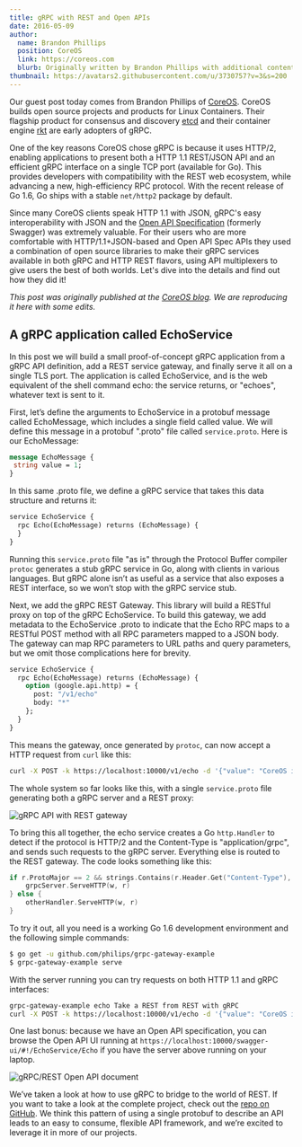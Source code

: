 ```yaml
---
title: gRPC with REST and Open APIs
date: 2016-05-09
author:
  name: Brandon Phillips
  position: CoreOS
  link: https://coreos.com
  blurb: Originally written by Brandon Phillips with additional content by Lisa Carey and others at Google
thumbnail: https://avatars2.githubusercontent.com/u/3730757?v=3&s=200
---
```


Our guest post today comes from Brandon Phillips of [CoreOS](https://coreos.com/). CoreOS builds open source projects and products for Linux Containers. Their flagship product for consensus and discovery [etcd](https://coreos.com/etcd/) and their container engine [rkt](https://coreos.com/rkt/) are early adopters of gRPC. 

One of the key reasons CoreOS chose gRPC is because it uses HTTP/2, enabling applications to present both a HTTP 1.1 REST/JSON API and an efficient gRPC interface on a single TCP port (available for Go). This provides developers with compatibility with the REST web ecosystem, while advancing a new, high-efficiency RPC protocol. With the recent release of Go 1.6, Go ships with a stable `net/http2` package by default.

<!--more-->

Since many CoreOS clients speak HTTP 1.1 with JSON, gRPC's easy interoperability with JSON and the [Open API Specification](https://github.com/OAI/OpenAPI-Specification) (formerly Swagger) was extremely valuable. For their users who are more comfortable with HTTP/1.1+JSON-based and Open API Spec APIs they used a combination of open source libraries to make their gRPC services available in both gRPC and HTTP REST flavors, using API multiplexers to give users the best of both worlds. Let's dive into the details and find out how they did it!

*This post was originally published at the [CoreOS blog](https://coreos.com/blog/gRPC-protobufs-swagger.html). We are reproducing it here with some edits.*

## A gRPC application called EchoService

In this post we will build a small proof-of-concept gRPC application from a gRPC API definition, add a REST service gateway, and finally serve it all on a single TLS port. The application is called EchoService, and is the web equivalent of the shell command echo: the service returns, or "echoes", whatever text is sent to it.

First, let’s define the arguments to EchoService in a protobuf message called EchoMessage, which includes a single field called value. We will define this message in a protobuf ".proto" file called `service.proto`. Here is our EchoMessage:

```proto
message EchoMessage {
 string value = 1;
}
```

In this same .proto file, we define a gRPC service that takes this data structure and returns it:

```proto
service EchoService {
  rpc Echo(EchoMessage) returns (EchoMessage) {
  }
}
```


Running this `service.proto` file "as is" through the Protocol Buffer compiler `protoc` generates a stub gRPC service in Go, along with clients in various languages. But gRPC alone isn’t as useful as a service that also exposes a REST interface, so we won’t stop with the gRPC service stub.

Next, we add the gRPC REST Gateway. This library will build a RESTful proxy on top of the gRPC EchoService. To build this gateway, we add metadata to the EchoService .proto to indicate that the Echo RPC maps to a RESTful POST method with all RPC parameters mapped to a JSON body. The gateway can map RPC parameters to URL paths and query parameters, but we omit those complications here for brevity.

```proto
service EchoService {
  rpc Echo(EchoMessage) returns (EchoMessage) {
    option (google.api.http) = {
      post: "/v1/echo"
      body: "*"
    };
  }
}
```

This means the gateway, once generated by `protoc`, can now accept a HTTP request from `curl` like this:

```sh
curl -X POST -k https://localhost:10000/v1/echo -d '{"value": "CoreOS is hiring!"}'
```

The whole system so far looks like this, with a single `service.proto` file generating both a gRPC server and a REST proxy:

<img src="/img/grpc-rest-gateway.png" class="img-responsive" alt="gRPC API with REST gateway">


To bring this all together, the echo service creates a Go `http.Handler` to detect if the protocol is HTTP/2 and the Content-Type is "application/grpc", and sends such requests to the gRPC server. Everything else is routed to the REST gateway. The code looks something like this:

```go
if r.ProtoMajor == 2 && strings.Contains(r.Header.Get("Content-Type"), "application/grpc") {
	grpcServer.ServeHTTP(w, r)
} else {
	otherHandler.ServeHTTP(w, r)
}
```

To try it out, all you need is a working Go 1.6 development environment and the following simple commands:

```sh
$ go get -u github.com/philips/grpc-gateway-example
$ grpc-gateway-example serve
```


With the server running you can try requests on both HTTP 1.1 and gRPC interfaces:

```sh
grpc-gateway-example echo Take a REST from REST with gRPC
curl -X POST -k https://localhost:10000/v1/echo -d '{"value": "CoreOS is hiring!"}'
```


One last bonus: because we have an Open API specification, you can browse the Open API UI running at `https://localhost:10000/swagger-ui/#!/EchoService/Echo` if you have the server above running on your laptop.

<img src="/img/grpc-swaggerscreen.png" class="img-responsive" alt="gRPC/REST Open API document">

We’ve taken a look at how to use gRPC to bridge to the world of REST. If you want to take a look at the complete project, check out the [repo on GitHub](https://github.com/philips/grpc-gateway-example). We think this pattern of using a single protobuf to describe an API leads to an easy to consume, flexible API framework, and we’re excited to leverage it in more of our projects. 

